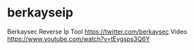 # berkayseip
Berkaysec Reverse İp Tool
https://twitter.com/berkaysec
Video https://www.youtube.com/watch?v=tEygsps3Q6Y
